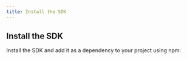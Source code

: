 ```yaml
---
title: Install the SDK
---
```

## Install the SDK

Install the SDK and add it as a dependency to your project using npm:

<StackSelector snippet="installsdk"/>

